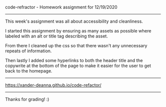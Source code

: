 code-refractor - Homework assignment for 12/19/2020

------------------------------------------------------------------

This week's assignment was all about accessibility and cleanliness. 

I started this assignment by ensuring as many assets as possible where labeled with an alt or title tag describing the asset. 

From there I cleaned up the css so that there wasn't any unnecessary repeats of information. 

Then lastly I added some hyperlinks to both the header title and the copywrite at the bottom of the page to make it easier for the user to get back to the homepage.

------------------------------------------------------------------

https://xander-deanna.github.io/code-refactor/

------------------------------------------------------------------

Thanks for grading! :)